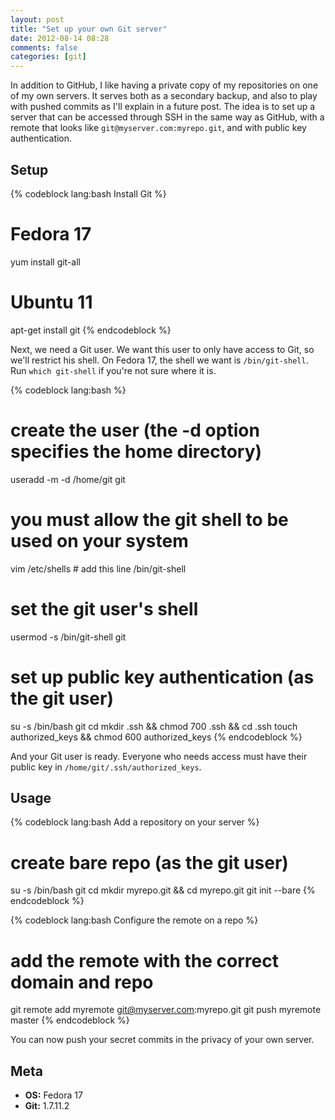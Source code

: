 ```yaml
---
layout: post
title: "Set up your own Git server"
date: 2012-08-14 08:28
comments: false
categories: [git]
---
```


In addition to GitHub, I like having a private copy of my repositories on one of my own servers. It serves both as a secondary backup, and also to play with pushed commits as I'll explain in a future post. The idea is to set up a server that can be accessed through SSH in the same way as GitHub, with a remote that looks like `git@myserver.com:myrepo.git`, and with public key authentication.

<!--more-->

## Setup

{% codeblock lang:bash Install Git %}
# Fedora 17
yum install git-all
 
# Ubuntu 11
apt-get install git
{% endcodeblock %}

Next, we need a Git user. We want this user to only have access to Git, so we'll restrict his shell. On Fedora 17, the shell we want is `/bin/git-shell`. Run `which git-shell` if you're not sure where it is.

{% codeblock lang:bash %}
# create the user (the -d option specifies the home directory)
useradd -m -d /home/git git
 
# you must allow the git shell to be used on your system
vim /etc/shells
    # add this line
    /bin/git-shell
 
# set the git user's shell
usermod -s /bin/git-shell git
 
# set up public key authentication (as the git user)
su -s /bin/bash git
    cd
    mkdir .ssh && chmod 700 .ssh && cd .ssh
    touch authorized_keys && chmod 600 authorized_keys
{% endcodeblock %}

And your Git user is ready. Everyone who needs access must have their public key in `/home/git/.ssh/authorized_keys`.

## Usage

{% codeblock lang:bash Add a repository on your server %}
# create bare repo (as the git user)
su -s /bin/bash git
    cd
    mkdir myrepo.git && cd myrepo.git
    git init --bare
{% endcodeblock %}

{% codeblock lang:bash Configure the remote on a repo %}
# add the remote with the correct domain and repo
git remote add myremote git@myserver.com:myrepo.git
git push myremote master
{% endcodeblock %}

You can now push your secret commits in the privacy of your own server.

## Meta

* **OS:** Fedora 17
* **Git:** 1.7.11.2
